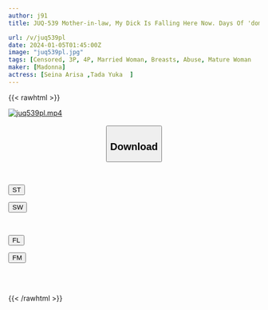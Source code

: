 ```yaml
---
author: j91
title: JUQ-539 Mother-in-law, My Dick Is Falling Here Now. Days Of 'domestic Abuse' By <<Monster Wife>>.

url: /v/juq539pl
date: 2024-01-05T01:45:00Z
image: "juq539pl.jpg"
tags: [Censored, 3P, 4P, Married Woman, Breasts, Abuse, Mature Woman	]
maker: [Madonna]
actress: [Seina Arisa ,Tada Yuka  ]
---
```



{{< rawhtml >}}

<div class="video" data-videoid="vgr98LYazqh4yll">
    <a href="javascript:;">
        <img src="/v/juq539pl/juq539pl.jpg" width="WIDTH" height="HEIGHT" alt="juq539pl.mp4" loading="lazy">
    </a>
</div>

<script type="text/javascript" src="https://j91.asia/asset/on-demand-st.js"></script>

<br>
  <link rel="stylesheet" href="https://j91.asia/asset/bs5.css">
  
  <center>
  <button class="btn btn-primary" type="button" data-bs-toggle="collapse" data-bs-target=".multi-collapse" aria-expanded="false" aria-controls="multiCollapseExample1 multiCollapseExample2"><h2>Download</h2></button></center>
</p>
<div class="row">
  <div class="col">
    <div class="collapse multi-collapse" id="multiCollapseExample1">
      <div class="card card-body">
	      	      <br>
<div class="buttons">  
<p><a href="https://streamtape.to/v/vgr98LYazqh4yll" target="_blank"><button class="btn-hover color-3"><i class="fa fa-download"></i> ST</button></a></p>
<p><a href="https://flaswish.com/2tiob7szhupy" target="_blank"><button class="btn-hover color-2"><i class="fa fa-download"></i> SW</button></a></p></div>
    </div>
  </div>
</div>
  <div class="col">
    <div class="collapse multi-collapse" id="multiCollapseExample2">
      <div class="card card-body">
	      <br>
<div class="buttons">
<p><a href="javascript:;" target="_blank"><button class="btn-hover color-9"><i class="fa fa-download"></i> FL</button></a></p>
<p><a href="javascript:;" target="_blank"><button class="btn-hover color-8"><i class="fa fa-download"></i> FM</button></a></p></div>
<br><br>
      </div>
    </div>
  </div>
</div>

{{< /rawhtml >}}